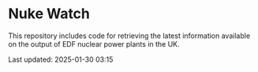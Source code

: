 # Nuke Watch

This repository includes code for retrieving the latest information available on the output of EDF nuclear power plants in the UK.

Last updated: 2025-01-30 03:15